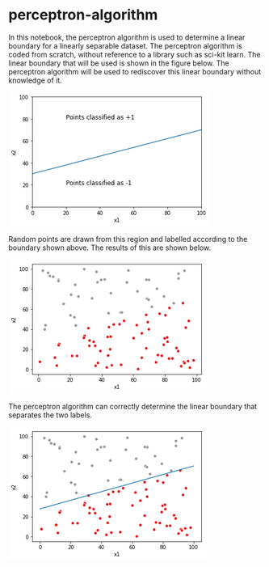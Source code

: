 # perceptron-algorithm

In this notebook, the perceptron algorithm is used to determine a linear boundary for a linearly separable dataset. The perceptron algorithm is coded from scratch, without reference to a library such as sci-kit learn.
The linear boundary that will be used is shown in the figure below. The perceptron algorithm will be used to rediscover this linear boundary without knowledge of it. 

![Alt text](./images/linear-boundary.png?raw=true "Title")

Random points are drawn from this region and labelled according to the boundary shown above. The results of this are shown below.

![Alt text](./images/labelled-points.png?raw=true "Title")

The perceptron algorithm can correctly determine the linear boundary that separates the two labels. 

![Alt text](./images/linear-boundary-with-points.png?raw=true "Title")
